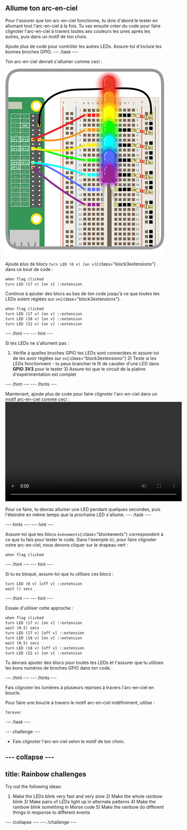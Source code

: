 ## Allume ton arc-en-ciel

Pour t'assurer que ton arc-en-ciel fonctionne, tu dois d'abord le tester en allumant tout l'arc-en-ciel à la fois. Tu vas ensuite créer du code pour faire clignoter l'arc-en-ciel à travers toutes ses couleurs les unes après les autres, puis dans un motif de ton choix.

Ajoute plus de code pour contrôler les autres LEDs. Assure-toi d'inclure les bonnes broches GPIO. \--- /task \---

Ton arc-en-ciel devrait s'allumer comme ceci :

![Lumières Arc-en-Ciel](images/rainbowlit.png)

Ajoute plus de blocs `turn LED (0 v) [on v]`{:class="block3extensions"} dans ce bout de code :

```blocks3
when flag clicked
turn LED (17 v) [on v] ::extension
```

Continue à ajouter des blocs au bas de ton code jusqu'à ce que toutes tes LEDs soient réglées sur `on`{:class="block3extensions"}.

```blocks3
when flag clicked
turn LED (17 v) [on v] ::extension
turn LED (18 v) [on v] ::extension
turn LED (22 v) [on v] ::extension
```

\--- /hint \--- \--- hint \---

Si tes LEDs ne s'allument pas :

1) Vérifie à quelles broches GPIO tes LEDs sont connectées et assure-toi de les avoir réglées sur `on`{:class="block3extensions"} 2) Teste si les LEDs fonctionnent - tu peux brancher le fil de cavalier d'une LED dans **GPIO 3V3** pour le tester 3) Assure-toi que le circuit de la platine d'expérimentation est complet

\--- /hint \--- \--- /hints \---

Maintenant, ajoute plus de code pour faire clignoter l'arc-en-ciel dans un motif arc-en-ciel comme ceci :<video width="560" height="315" controls> <source src="resources/Scratch-GPIO-Pathways-5.mp4" type="video/mp4"> Ton navigateur ne supporte pas le tag vidéo, essaie FireFox ou Chrome. </video> 

Pour ce faire, tu devras allumer une LED pendant quelques secondes, puis l'éteindre en même temps que la prochaine LED s'allume. \--- /task \---

\--- hints \--- \--- hint \---

Assure-toi que tes blocs `événements`{:class="blockevents"} correspondent à ce que tu fais pour tester le code. Dans l'exemple ici, pour faire clignoter notre arc-en-ciel, nous devons cliquer sur le drapeau vert :

```blocks3
when flag clicked
```

\--- /hint \--- \--- hint \---

Si tu es bloqué, assure-toi que tu utilises ces blocs :

```blocks3
turn LED (0 v) [off v] ::extension
wait () secs
```

\--- /hint \--- \--- hint \---

Essaie d'utiliser cette approche :

```blocks3
when flag clicked
turn LED (17 v) [on v] ::extension
wait (0.5) secs
turn LED (17 v) [off v] ::extension
turn LED (18 v) [on v] ::extension
wait (0.5) secs
turn LED (18 v) [off v] ::extension
turn LED (22 v) [on v] ::extension
```

Tu devrais ajouter des blocs pour toutes tes LEDs et t'assurer que tu utilises les bons numéros de broches GPIO dans ton code.

\--- /hint \--- \--- /hints \---

Fais clignoter les lumières à plusieurs reprises à travers l'arc-en-ciel en boucle.

Pour faire une boucle à travers le motif arc-en-ciel indéfiniment, utilise :

```blocks3
forever
```

\--- /task \---

\--- challenge \---

+ Fais clignoter l'arc-en-ciel selon le motif de ton choix.

## \--- collapse \---

## title: Rainbow challenges

Try out the following ideas:

1) Make the LEDs blink very fast and very slow 2) Make the whole rainbow blink 3) Make pairs of LEDs light up in alternate patterns 4) Make the rainbow blink something in Morse code 5) Make the rainbow do different things in response to different events

\--- /collapse \--- \--- /challenge \---